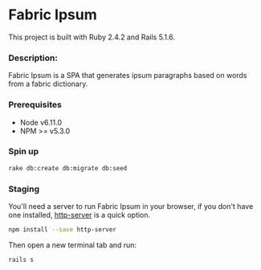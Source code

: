 # Fabric Ipsum
This project is built with Ruby 2.4.2 and Rails 5.1.6.

### Description:
Fabric Ipsum is a SPA that generates ipsum paragraphs based on words from a fabric dictionary.

### Prerequisites
- Node v6.11.0
- NPM >= v5.3.0

### Spin up
```bash
rake db:create db:migrate db:seed
```

### Staging
You'll need a server to run Fabric Ipsum in your browser, if you don't have one installed, [http-server](https://www.npmjs.com/package/http-server) is a quick option.

```bash
npm install --save http-server
```
Then open a new terminal tab and run:

```bash
rails s
```
